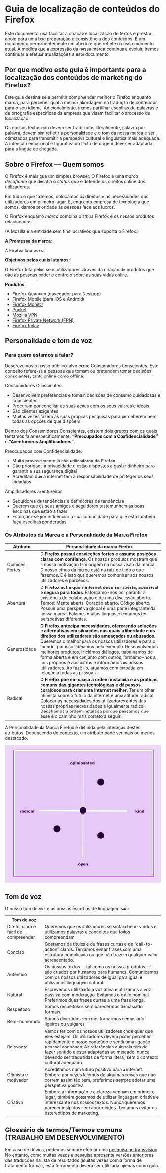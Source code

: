 # Guia de localização de conteúdos do Firefox

Este documento visa facilitar a criação e localização de textos e prestar apoio para uma boa preparação e consistência dos conteúdos. É um documento permanentemente em aberto e que reflete o nosso momento atual. À medida que a expressão da nossa marca continua a evoluir, iremos continuar a efetuar atualizações a este documento.

## Por que motivo este guia é importante para a localização dos conteúdos de marketing do Firefox?

Este guia destina-se a permitir compreender melhor o Firefox enquanto marca, para perceber qual a melhor abordagem na tradução de conteúdos para o seu idioma. Adicionalmente, iremos partilhar escolhas de palavras e de ortografia específicas da empresa que visam facilitar o processo de localização.

Os nossos textos não devem ser traduzidos literalmente, palavra por palavra, devem sim refletir a personalidade e o tom da nossa marca e ser otimizados para transmitir a perspetiva cultural e linguística mais adequada. A intenção emocional e figurativa do texto de origem deve ser adaptada para a língua de chegada.

## Sobre o Firefox — Quem somos

O Firefox é mais que um simples browser. O Firefox é uma *marca desafiante* que desafia o *status quo* e defende os direitos online dos utilizadores.

Em tudo o que fazemos, colocamos os direitos e as necessidades dos utilizadores em primeiro lugar. E, enquanto empresa de tecnologia que somos, damos prioridade às pessoas face aos lucros.

O Firefox enquanto *marca* combina o *ethos* Firefox e os nossos produtos relacionados.

(A Mozilla é a entidade sem fins lucrativos que suporta o Firefox.)

**A Promessa da marca**:

A Firefox luta por si

**Objetivos pelos quais lutamos**:

O Firefox luta pelos seus utilizadores através da criação de produtos que dão às pessoas poder e controlo sobre as suas vidas online.

**Produtos**:

* Firefox Quantum (navegador para Desktop)
* Firefox Mobile (para iOS e Android)
* [Firefox Monitor](https://monitor.firefox.com/)
* [Pocket](https://play.google.com/store/apps/)
* [Mozilla VPN](https://vpn.mozilla.org/)
* [Firefox Private Network (FPN)](https://fpn.firefox.com/)
* [Firefox Relay](https://relay.firefox.com/)

## Personalidade e tom de voz

### Para quem estamos a falar?

Descrevemos o nosso público-alvo como Consumidores Conscientes. Este conceito refere-se a pessoas que tomam ou pretendem tomar decisões conscientes, tanto online como offline.

Consumidores Conscientes:

* Desenvolvem preferências e tomam decisões de consumo cuidadosas e conscientes
* Procuram por conciliar as suas ações com os seus valores e ideais
* São clientes exigentes
* Muitas vezes fazem as suas próprias pesquisas para perceberem bem todas as opções de que dispõem

Dentro dos Consumidores Conscientes, existem dois grupos com os quais tentamos falar especificamente. **“Preocupados com a Confidencialidade”** e **“Aventureiros Amplificadores”**.

Preocupados com Confidencialidade:

* Muito provavelmente já são utilizadores do Firefox
* Dão prioridade à privacidade e estão dispostos a gastar dinheiro para garantir a sua segurança digital
* Acreditam que a internet tem a responsabilidade de proteger os seus cidadãos

Amplificadores aventureiros:

* Seguidores de tendências e definidores de tendências
* Querem que os seus amigos e seguidores testemunhem as boas escolhas que estão a fazer
* Esforçam-se por influenciar a sua comunidade para que esta também faça escolhas ponderadas

### Os Atributos da Marca e a Personalidade da Marca Firefox

|  **Atributo**   |                                                                                                                                                                                                                                               **Personalidade da marca Firefox**                                                                                                                                                                                                                                               |
|-----------------|--------------------------------------------------------------------------------------------------------------------------------------------------------------------------------------------------------------------------------------------------------------------------------------------------------------------------------------------------------------------------------------------------------------------------------------------------------------------------------------------------------------------------------|
| Opiniões Fortes | O **Firefox possui convicções fortes e assume posições claras com confiança.** Os nossos produtos mostram que a nossa motivação tem origem na nossa visão da marca. O nosso ethos da marca está na raiz de tudo o que fazemos. E é isso que queremos comunicar aos nossos utilizadores e parceiros.                                                                                                                                                                                                                            |
| Abertura        | O **Firefox acha que a internet deve ser aberta, acessível e segura para todos.** Esforçamo-nos por garantir a existência de colaboração e de uma discussão aberta. Temos: Mente aberta. Coração aberto. Código aberto. Possuir uma perspetiva global é uma parte integrante da nossa marca. Falamos muitas línguas e tentamos ter perspetivas diferentes.                                                                                                                                                                   |
| Generosidade    | **O Firefox antecipa necessidades, oferecendo soluções e alternativas em situações nas quais a liberdade e os direitos dos utilizadores são ameaçados ou abusados.** Queremos o melhor para os nossos utilizadores e para o mundo, por isso lideramos pelo exemplo. Desenvolvemos melhores produtos, iniciámos diálogos, trabalhamos de forma aberta e em conjunto com outros, formamo-nos a nós próprios e aos outros e informamos os nossos utilizadores. Ao fazê-lo, atuamos com empatia em relação a todas as pessoas. |
| Radical         | **O Firefox põe em causa a ordem instalada e as práticas comuns das gigantes tecnológicas e dá passos corajosos para criar uma internet melhor.** Ter um olhar otimista sobre o futuro da internet é uma atitude radical. Colocar as necessidades dos utilizadores antes das nossas próprias necessidades é igualmente radical. Desafiamos a ordem instalada porque pensamos que esse é o caminho mais correto a seguir.                                                                                                       |

A Personalidade da Marca Firefox é definida pela interação destes atributos. Dependendo do contexto, um atributo pode ser mais ou menos destacado.

![Matriz de Personalidade do Firefox](../images/firefox_marketing/firefox_personality_en.png)

## Tom de voz

O nosso tom de voz e as nossas escolhas de linguagem são:

|              Tom de voz              |                                                                                                                                                                                                                                                                                                                                        |
|--------------------------------------|----------------------------------------------------------------------------------------------------------------------------------------------------------------------------------------------------------------------------------------------------------------------------------------------------------------------------------------|
| Direto, claro e fácil de compreender | Queremos que os utilizadores se sintam bem-vindos e utilizamos palavras e conceitos que todos compreendam.                                                                                                                                                                                                                           |
| Conciso                              | Gostamos de títulos e de frases curtas e de “call-to-action” claros.  Tentamos evitar frases com uma estrutura complicada ou que não trazem qualquer valor acrescentado.                                                                                                                                                           |
| Autêntico                            | Os nossos textos — tal como os nossos produtos — são criados por humanos para humanos. Comunicamos com os nossos utilizadores de igual para igual e utilizamos linguagem natural.                                                                                                                                                      |
| Natural                              | Escrevemos utilizando a voz ativa e utilizamos a voz passiva com moderação. Evitamos o estilo nominal. Preferimos duas frases curtas a uma frase longa.                                                                                                                                                                                |
| Respeitoso                           | Somos respeitosos sem parecermos demasiado formais.                                                                                                                                                                                                                                                                                    |
| Bem-humorado                       | Somos divertidos sem nos tornarmos demasiado ligeiros ou vulgares.                                                                                                                                                                                                                                                                     |
| Relevante                            | Vamos ter com os nossos utilizadores onde quer que eles estejam. Os utilizadores devem poder perceber rapidamente o nosso conteúdo e sentir uma ligação pessoal connosco. As referências culturais têm de fazer sentido e estar adaptadas ao mercado, nunca devendo ser traduzidas de forma literal, sem o contexto cultural adequado. |
| Otimista e motivador                 | Acreditamos num futuro positivo para a internet. Embora por vezes falemos de algumas coisas que não correm assim tão bem, preferimos sempre adotar uma perspetiva positiva.                                                                                                                                                            |
| Criativo                             | Embora a informação e a clareza venham em primeiro lugar, também gostamos de utilizar linguagem criativa e interessante nos nossos textos. Nunca queremos parecer insípidos nem aborrecidos. Tentamos evitar os estereótipos de marketing.                                                                                             |

## Glossário de termos/Termos comuns (TRABALHO EM DESENVOLVIMENTO)

Em caso de dúvida, podemos sempre efetuar uma [pesquisa no transvision](https://transvision.mozfr.org/). No entanto, como muitas vezes a pesquisa apresenta versões anteriores das traduções na lista de resultados (muitas vezes com a forma de tratamento formal), esta ferramenta deverá ser utilizada apenas como guia.
